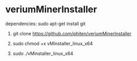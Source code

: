 # veriumMinerInstaller

dependencies: sudo apt-get install git

1. git clone https://github.com/phiten/veriumMinerInstaller

2. sudo chmod +x vMinstaller_linux_x64

3. sudo ./vMinstaller_linux_x64
